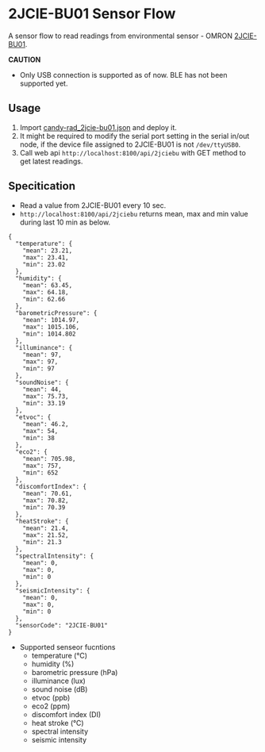 # 2JCIE-BU01 Sensor Flow

A sensor flow to read readings from environmental sensor - OMRON [2JCIE-BU01](https://www.omron.co.jp/ecb/product-detail?partNumber=2JCIE-BU). 

**CAUTION**

* Only USB connection is supported as of now. BLE has not been supported yet.

## Usage

1. Import [candy-rad_2jcie-bu01.json](./candy-rad_2jcie-bu01.json) and deploy it.
1. It might be required to modify the serial port setting in the serial in/out node, if the device file assigned to 2JCIE-BU01 is not `/dev/ttyUSB0`.
1. Call web api `http://localhost:8100/api/2jciebu` with GET method to get latest readings.

## Specitication

* Read a value from 2JCIE-BU01 every 10 sec.
* `http://localhost:8100/api/2jciebu` returns mean, max and min value during last 10 min as below.

```
{
  "temperature": {
    "mean": 23.21,
    "max": 23.41,
    "min": 23.02
  },
  "humidity": {
    "mean": 63.45,
    "max": 64.18,
    "min": 62.66
  },
  "barometricPressure": {
    "mean": 1014.97,
    "max": 1015.106,
    "min": 1014.802
  },
  "illuminance": {
    "mean": 97,
    "max": 97,
    "min": 97
  },
  "soundNoise": {
    "mean": 44,
    "max": 75.73,
    "min": 33.19
  },
  "etvoc": {
    "mean": 46.2,
    "max": 54,
    "min": 38
  },
  "eco2": {
    "mean": 705.98,
    "max": 757,
    "min": 652
  },
  "discomfortIndex": {
    "mean": 70.61,
    "max": 70.82,
    "min": 70.39
  },
  "heatStroke": {
    "mean": 21.4,
    "max": 21.52,
    "min": 21.3
  },
  "spectralIntensity": {
    "mean": 0,
    "max": 0,
    "min": 0
  },
  "seismicIntensity": {
    "mean": 0,
    "max": 0,
    "min": 0
  },
  "sensorCode": "2JCIE-BU01"
}
```

* Supported senseor fucntions
  * temperature (℃)
  * humidity (%)
  * barometric pressure (hPa)
  * illuminance (lux)
  * sound noise (dB)
  * etvoc (ppb)
  * eco2 (ppm)
  * discomfort index (DI)
  * heat stroke (℃)
  * spectral intensity
  * seismic intensity
